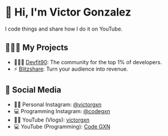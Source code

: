 # 👋 Hi, I'm Victor Gonzalez  
I code things and share how I do it on YouTube.

## 👷🏻‍♂️ My Projects  
- 🏋🏼‍♂️ [Devfit90](https://www.devfit90.com/es): The community for the top 1% of developers.
- ⚡ [Blitzshare](https://www.blitz-share.com/): Turn your audience into revenue.

## 📢 Social Media  
- 🧑🏻 Personal Instagram: [@victorgxn](https://www.instagram.com/victorgxn)  
- 💻 Programming Instagram: [@codegxn](https://www.instagram.com/code.gxn)  
- 🧑🏻 YouTube (Vlogs): [victorgxn](https://www.youtube.com/@victorgxn)  
- 💻 YouTube (Programming): [Code GXN](https://www.youtube.com/@codegxn)


